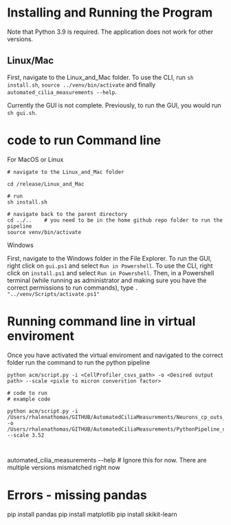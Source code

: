# Installing and Running the Program

Note that Python 3.9 is required. The application does not work for other versions.

## Linux/Mac

First, navigate to the Linux_and_Mac folder. To use the CLI,  run `sh install.sh`, `source ../venv/bin/activate` and finally `automated_cilia_measurements --help`.

Currently the GUI is not complete. Previously, to run the GUI, you would run `sh gui.sh`. 

# code to run Command line 
For MacOS or Linux

```
# navigate to the Linux_and_Mac folder

cd /release/Linux_and_Mac

# run 
sh install.sh

# navigate back to the parent directory
cd ../..    # you need to be in the home github repo folder to run the pipeline
source venv/bin/activate

```


Windows

First, navigate to the Windows folder in the File Explorer.  To run the GUI, right click on `gui.ps1` and select `Run in Powershell`.  To use the CLI, right click on `install.ps1` and select `Run in Powershell`.  Then, in a Powershell terminal (while running as administrator and making sure you have the correct permissions to run commands), type `. "../venv/Scripts/activate.ps1"` 



# Running command line in virtual enviroment

 
Once you have activated the virtual enviroment and navigated to the correct folder run the command to run the python pipeline

`python acm/script.py -i <CellProfiler_csvs_path> -o <Desired output path> --scale <pixle to micron converstion factor>` 


```
# code to run
# example code 

python acm/script.py -i /Users/rhalenathomas/GITHUB/AutomatedCiliaMeasurements/Neurons_cp_outs_csvs/ -o /Users/rhalenathomas/GITHUB/AutomatedCiliaMeasurements/PythonPipeline_outputs/Neurons/ --scale 3.52



```


automated_cilia_measurements --help # Ignore this for now. There are multiple versions mismatched right now

# Errors - missing pandas

pip install pandas
pip install matplotlib
pip install skikit-learn

